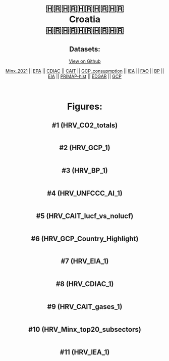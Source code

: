 
<center>
<h1 align="center">
🇭🇷🇭🇷🇭🇷🇭🇷🇭🇷
<br>
Croatia
<br>
🇭🇷🇭🇷🇭🇷🇭🇷🇭🇷
</h1>
<h2>Datasets:</h2>
<p><a href="https://github.com/dquintani/GreenhouseData/tree/master/country_data/HRV_Croatia/data">View on Github</a>
<br></p><p><a href="data/HRV_Minx_2021.csv">Minx_2021</a> || <a href="data/HRV_EPA.csv">EPA</a> || <a href="data/HRV_CDIAC.csv">CDIAC</a> || <a href="data/HRV_CAIT.csv">CAIT</a> || <a href="data/HRV_GCP_consupmption.csv">GCP_consupmption</a> || <a href="data/HRV_IEA.csv">IEA</a> || <a href="data/HRV_FAO.csv">FAO</a> || <a href="data/HRV_BP.csv">BP</a> || <a href="data/HRV_EIA.csv">EIA</a> || <a href="data/HRV_PRIMAP-hist.csv">PRIMAP-hist</a> || <a href="data/HRV_EDGAR.csv">EDGAR</a> || <a href="data/HRV_GCP.csv">GCP</a></p><p><br></p>
<h1>Figures:</h1><h2>#1 (HRV_CO2_totals)</h2>
<p><img alt="" src="figures/HRV_CO2_totals.png" /></p><h2>#2 (HRV_GCP_1)</h2>
<p><img alt="" src="figures/HRV_GCP_1.png" /></p><h2>#3 (HRV_BP_1)</h2>
<p><img alt="" src="figures/HRV_BP_1.png" /></p><h2>#4 (HRV_UNFCCC_AI_1)</h2>
<p><img alt="" src="figures/HRV_UNFCCC_AI_1.png" /></p><h2>#5 (HRV_CAIT_lucf_vs_nolucf)</h2>
<p><img alt="" src="figures/HRV_CAIT_lucf_vs_nolucf.png" /></p><h2>#6 (HRV_GCP_Country_Highlight)</h2>
<p><img alt="" src="figures/HRV_GCP_Country_Highlight.png" /></p><h2>#7 (HRV_EIA_1)</h2>
<p><img alt="" src="figures/HRV_EIA_1.png" /></p><h2>#8 (HRV_CDIAC_1)</h2>
<p><img alt="" src="figures/HRV_CDIAC_1.png" /></p><h2>#9 (HRV_CAIT_gases_1)</h2>
<p><img alt="" src="figures/HRV_CAIT_gases_1.png" /></p><h2>#10 (HRV_Minx_top20_subsectors)</h2>
<p><img alt="" src="figures/HRV_Minx_top20_subsectors.png" /></p><h2>#11 (HRV_IEA_1)</h2>
<p><img alt="" src="figures/HRV_IEA_1.png" /></p>